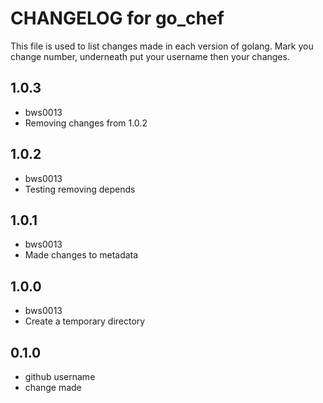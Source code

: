# CHANGELOG for go_chef

This file is used to list changes made in each version of golang. Mark you change number, underneath put your username then your changes.

## 1.0.3
  * bws0013
  * Removing changes from 1.0.2

## 1.0.2
  * bws0013
  * Testing removing depends

## 1.0.1
  * bws0013
  * Made changes to metadata

## 1.0.0
  * bws0013
  * Create a temporary directory

## 0.1.0
  * github username
  * change made
